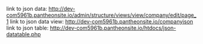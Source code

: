 link to json data: http://dev-com5961b.pantheonsite.io/admin/structure/views/view/company/edit/page_1
link to json data view: http://dev-com5961b.pantheonsite.io/companyjson
link to json table: http://dev-com5961b.pantheonsite.io/htdocs/json-datatable.php
